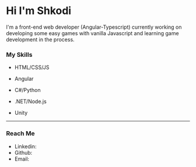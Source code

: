 # Hi I'm Shkodi

I'm a front-end web developer (Angular-Typescript) currently working on developing some easy games with vanilla Javascript and learning game development in the process.

### My Skills

- HTML/CSS/JS
- Angular

- C#/Python
- .NET/Node.js

- Unity

---

### Reach Me

- Linkedin:
- Github:
- Email:



<!--
**ShkodranH/ShkodranH** is a ✨ _special_ ✨ repository because its `README.md` (this file) appears on your GitHub profile.

Here are some ideas to get you started:

- 🔭 I’m currently working on ...
- 🌱 I’m currently learning ...
- 👯 I’m looking to collaborate on ...
- 🤔 I’m looking for help with ...
- 💬 Ask me about ...
- 📫 How to reach me: ...
- 😄 Pronouns: ...
- ⚡ Fun fact: ...
-->
